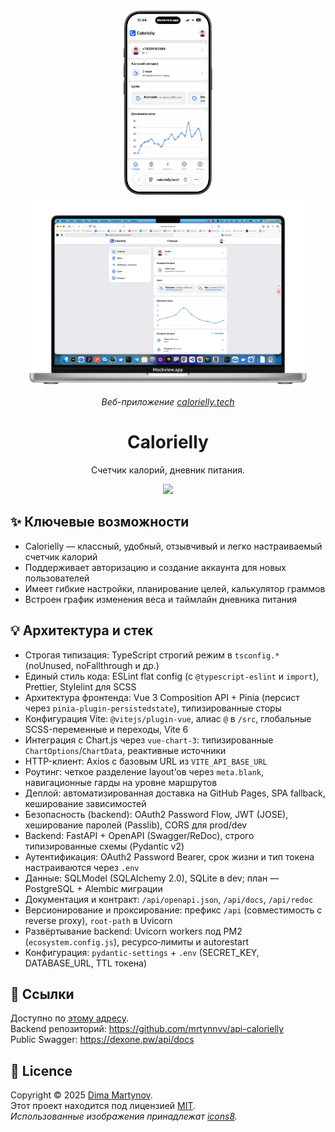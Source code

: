 
 <p align="center">

  <img height="300"  src="./mockups/iphone.png"/>

  <img height="300"  src="./mockups/mac.png"/>

</p>

<p align="center">
  <i>Веб-приложение <a href="https://calorielly.tech">calorielly.tech</a> </i>
</p>
<h1 align="center">Calorielly</h1>
<p align="center">Счетчик калорий, дневник питания.</p>

<p align="center">
  <a href="https://github.com/Dexone/Calorielly/blob/main/LICENSE">
    <img src="https://img.shields.io/github/license/Dexone/Calorielly?style=flat" />
  </a>
</p>

## ✨ Ключевые возможности

- Calorielly — классный, удобный, отзывчивый и легко настраиваемый счетчик калорий
- Поддерживает авторизацию и создание аккаунта для новых пользователей
- Имеет гибкие настройки, планирование целей, калькулятор граммов
- Встроен график изменения веса и таймлайн дневника питания

## 💡 Архитектура и стек

- Строгая типизация: TypeScript строгий режим в `tsconfig.*` (noUnused, noFallthrough и др.)
- Единый стиль кода: ESLint flat config (с `@typescript-eslint` и `import`), Prettier, Stylelint для SCSS
- Архитектура фронтенда: Vue 3 Composition API + Pinia (персист через `pinia-plugin-persistedstate`), типизированные сторы
- Конфигурация Vite: `@vitejs/plugin-vue`, алиас `@` в `/src`, глобальные SCSS-переменные и переходы, Vite 6
- Интеграция с Chart.js через `vue-chart-3`: типизированные `ChartOptions`/`ChartData`, реактивные источники
- HTTP-клиент: Axios с базовым URL из `VITE_API_BASE_URL`
- Роутинг: четкое разделение layout’ов через `meta.blank`, навигационные гарды на уровне маршрутов
- Деплой: автоматизированная доставка на GitHub Pages, SPA fallback, кеширование зависимостей
- Безопасность (backend): OAuth2 Password Flow, JWT (JOSE), хеширование паролей (Passlib), CORS для prod/dev
 - Backend: FastAPI + OpenAPI (Swagger/ReDoc), строго типизированные схемы (Pydantic v2)
 - Аутентификация: OAuth2 Password Bearer, срок жизни и тип токена настраиваются через `.env`
 - Данные: SQLModel (SQLAlchemy 2.0), SQLite в dev; план — PostgreSQL + Alembic миграции
 - Документация и контракт: `/api/openapi.json`, `/api/docs`, `/api/redoc`
 - Версионирование и проксирование: префикс `/api` (совместимость с reverse proxy), `root-path` в Uvicorn
 - Развёртывание backend: Uvicorn workers под PM2 (`ecosystem.config.js`), ресурсо‑лимиты и autorestart
 - Конфигурация: `pydantic-settings` + `.env` (SECRET_KEY, DATABASE_URL, TTL токена)

## 🚀 Ссылки

Доступно по [этому адресу](https://calorielly.tech).  
Backend репозиторий: https://github.com/mrtynnvv/api-calorielly  
Public Swagger: https://dexone.pw/api/docs

## 📝 Licence

Copyright © 2025 [Dima Martynov](https://github.com/dexone).<br />
Этот проект находится под лицензией [MIT](https://github.com/Dexone/Calorielly/blob/main/LICENSE).<br />
_Использованные изображения принадлежат [icons8](https://icons8.ru/)._
